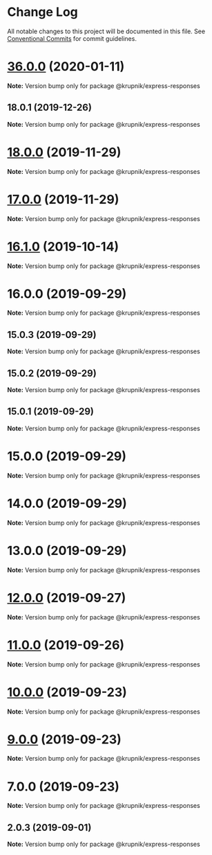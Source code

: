 # Change Log

All notable changes to this project will be documented in this file.
See [Conventional Commits](https://conventionalcommits.org) for commit guidelines.

# [36.0.0](https://github.com/yurikrupniktools/client-apps/compare/@krupnik/express-responses@18.0.1...@krupnik/express-responses@36.0.0) (2020-01-11)

**Note:** Version bump only for package @krupnik/express-responses





## 18.0.1 (2019-12-26)

**Note:** Version bump only for package @krupnik/express-responses





# [18.0.0](https://github.com/yurikrupniktools/client-apps/compare/@krupnik/express-responses@17.0.0...@krupnik/express-responses@18.0.0) (2019-11-29)

**Note:** Version bump only for package @krupnik/express-responses





# [17.0.0](https://github.com/yurikrupniktools/client-apps/compare/@krupnik/express-responses@16.1.0...@krupnik/express-responses@17.0.0) (2019-11-29)

**Note:** Version bump only for package @krupnik/express-responses





# [16.1.0](https://github.com/yurikrupniktools/client-apps/compare/@krupnik/express-responses@16.0.0...@krupnik/express-responses@16.1.0) (2019-10-14)

**Note:** Version bump only for package @krupnik/express-responses





# 16.0.0 (2019-09-29)

**Note:** Version bump only for package @krupnik/express-responses





## 15.0.3 (2019-09-29)

**Note:** Version bump only for package @krupnik/express-responses





## 15.0.2 (2019-09-29)

**Note:** Version bump only for package @krupnik/express-responses





## 15.0.1 (2019-09-29)

**Note:** Version bump only for package @krupnik/express-responses





# 15.0.0 (2019-09-29)

**Note:** Version bump only for package @krupnik/express-responses





# 14.0.0 (2019-09-29)

**Note:** Version bump only for package @krupnik/express-responses





# 13.0.0 (2019-09-29)

**Note:** Version bump only for package @krupnik/express-responses





# [12.0.0](https://github.com/yurikrupniktools/client-apps/compare/@krupnik/express-responses@11.0.0...@krupnik/express-responses@12.0.0) (2019-09-27)

**Note:** Version bump only for package @krupnik/express-responses





# [11.0.0](https://github.com/yurikrupniktools/client-apps/compare/@krupnik/express-responses@10.0.0...@krupnik/express-responses@11.0.0) (2019-09-26)

**Note:** Version bump only for package @krupnik/express-responses





# [10.0.0](https://github.com/yurikrupniktools/client-apps/compare/@krupnik/express-responses@9.0.0...@krupnik/express-responses@10.0.0) (2019-09-23)

**Note:** Version bump only for package @krupnik/express-responses





# [9.0.0](https://github.com/yurikrupniktools/client-apps/compare/@krupnik/express-responses@7.0.0...@krupnik/express-responses@9.0.0) (2019-09-23)

**Note:** Version bump only for package @krupnik/express-responses





# 7.0.0 (2019-09-23)

**Note:** Version bump only for package @krupnik/express-responses





## 2.0.3 (2019-09-01)

**Note:** Version bump only for package @krupnik/express-responses
